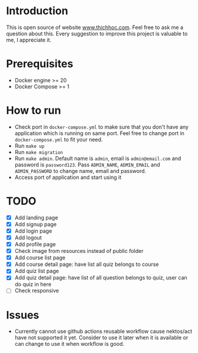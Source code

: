 # Introduction

This is open source of website www.thichhoc.com. Feel free to ask me a question about this. Every suggestion to improve this project is valuable to me, I appreciate it.

# Prerequisites

-   Docker engine >= 20
-   Docker Compose >= 1

# How to run

-   Check port in `docker-compose.yml` to make sure that you don't have any application which is running on same port. Feel free to change port in `docker-compose.yml` to fit your need.
-   Run `make up`
-   Run `make migration`
-   Run `make admin`. Default name is `admin`, email is `admin@email.com` and password is `password123`. Pass `ADMIN_NAME`, `ADMIN_EMAIL` and `ADMIN_PASSWORD` to change name, email and password.
-   Access port of application and start using it

# TODO

-   [x] Add landing page
-   [x] Add signup page
-   [x] Add login page
-   [x] Add logout
-   [x] Add profile page
-   [x] Check image from resources instead of public folder
-   [x] Add course list page
-   [x] Add course detail page: have list all quiz belongs to course
-   [x] Add quiz list page
-   [x] Add quiz detail page: have list of all question belongs to quiz, user can do quiz in here
-   [ ] Check responsive

# Issues

-   Currently cannot use github actions reusable workflow cause nektos/act have not supported it yet. Consider to use it later when it is available or can change to use it when workflow is good.
